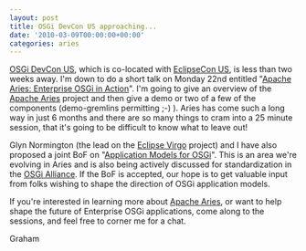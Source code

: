 ```yaml
---
layout: post
title: OSGi DevCon US approaching...
date: '2010-03-09T00:00:00+00:00'
categories: aries
---
```

<p>
<a href="http://www.osgi.org/DevCon2010/HomePage" title="OSGi DevCon US">OSGi DevCon US</a>, which is co-located with <a href="http://www.eclipsecon.org/2010/" title="EclipseCon US">EclipseCon US</a>, is less than two weeks away.  I'm down to do a short talk on Monday 22nd entitled &quot;<a href="http://www.eclipsecon.org/2010/sessions/?page=sessions&amp;id=1290" title="Apache Aries: Enterprise OSGi in Action">Apache Aries: Enterprise OSGi in Action</a>&quot;.  I'm going to give an overview of the <a href="http://incubator.apache.org/aries/" title="Apache Aries">Apache Aries</a> project and then give a demo or two of a few of the components (demo-gremlins permitting ;-) ).  Aries has come such a long way in just 6 months and there are so many things to cram into a 25 minute session, that it's going to be difficult to know what to leave out!
</p>

<p>
Glyn Normington (the lead on the <a href="http://www.eclipse.org/proposals/virgo/" title="Eclipse Virgo">Eclipse Virgo</a> project) and I have also proposed a joint BoF on &quot;<a href="http://www.eclipsecon.org/submissions/2010/view_talk.php?id=1585" title="Application Models for OSGi">Application Models for OSGi</a>&quot;.  This is an area we're evolving in Aries and is also being actively discussed for standardization in the <a title="OSGi Alliance" href="http://www.osgi.org/Main/HomePage">OSGi Alliance</a>.  If the BoF is accepted, our hope is to get valuable input from folks wishing to shape the direction of OSGi application models.
</p>

<p>
If you're interested in learning more about <a href="http://incubator.apache.org/aries/" title="Apache Aries">Apache Aries</a>, or want to help shape the future of Enterprise OSGi applications, come along to the sessions, and feel free to corner me for a chat.
</p>

<p>
Graham
</p>
